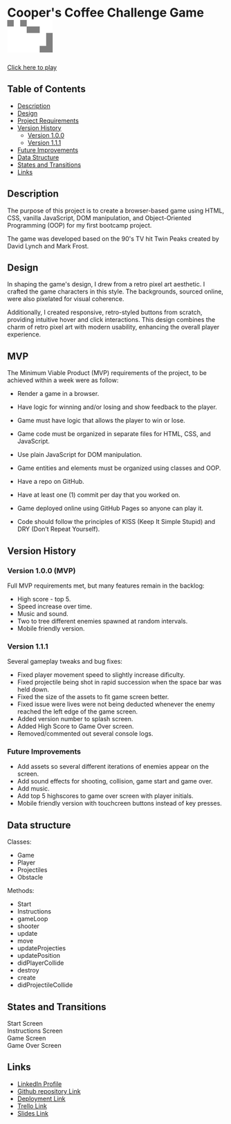 
# Cooper's Coffee Challenge Game ![coffee cup](/images/cupOJoe.png)

[Click here to play](https://toroloffredo.github.io/Cooper-coffee-challenge/)

## Table of Contents

- [Description](#description)
- [Design](#design)
- [Project Requirements](#mvp)
- [Version History](#version-history)
  - [Version 1.0.0](#version-100-mvp)
  - [Version 1.1.1](#version-111)
- [Future Improvements](#future-improvements)
- [Data Structure](#data-structure)
- [States and Transitions](#states-and-transitions)
- [Links](#links)

## Description

The purpose of this project is to create a browser-based game using HTML, CSS, vanilla JavaScript, DOM manipulation, and Object-Oriented Programming (OOP) for my first bootcamp project.

The game was developed based on the 90's TV hit Twin Peaks created by David Lynch and Mark Frost.

## Design  

In shaping the game's design, I drew from a retro pixel art aesthetic. I crafted the game characters in this style. The backgrounds, sourced online, were also pixelated for visual coherence.  

Additionally, I created responsive, retro-styled buttons from scratch, providing intuitive hover and click interactions. This design combines the charm of retro pixel art with modern usability, enhancing the overall player experience.

## MVP

The Minimum Viable Product (MVP) requirements of the project, to be achieved within a week were as follow:

- Render a game in a browser.

- Have logic for winning and/or losing and show feedback to the player.

- Game must have logic that allows the player to win or lose.

- Game code must be organized in separate files for HTML, CSS, and JavaScript.

- Use plain JavaScript for DOM manipulation.

- Game entities and elements must be organized using classes and OOP.

- Have a repo on GitHub.

- Have at least one (1) commit per day that you worked on.

- Game deployed online using GitHub Pages so anyone can play it.

- Code should follow the principles of KISS (Keep It Simple Stupid) and DRY (Don’t Repeat Yourself).

## Version History

### Version 1.0.0 (MVP)

Full MVP requirements met, but many features remain in the backlog:

- High score - top 5.
- Speed increase over time.
- Music and sound.
- Two to tree different enemies spawned at random intervals.
- Mobile friendly version.

### Version 1.1.1

Several gameplay tweaks and bug fixes:

- Fixed player movement speed to slightly increase dificulty.
- Fixed projectile being shot in rapid succession when the space bar was held down.
- Fixed the size of the assets to fit game screen better.
- Fixed issue were lives were not being deducted whenever the enemy reached the left edge of the game screen.
- Added version number to splash screen.
- Added High Score to Game Over screen.
- Removed/commented out several console logs.

### Future Improvements

- Add assets so several different iterations of enemies appear on the screen.
- Add sound effects for shooting, collision, game start and game over.
- Add music.
- Add top 5 highscores to game over screen with player initials.
- Mobile friendly version with touchcreen buttons instead of key presses.

## Data structure

Classes:  

- Game  
- Player  
- Projectiles  
- Obstacle  

Methods:  

- Start  
- Instructions  
- gameLoop
- shooter  
- update  
- move  
- updateProjecties  
- updatePosition  
- didPlayerCollide  
- destroy  
- create  
- didProjectileCollide

## States and Transitions

Start Screen  
Instructions Screen  
Game Screen  
Game Over Screen  

## Links

- [LinkedIn Profile](https://linkedin.com/in/jaime-toro-loffredo)
- [Github repository Link](https://github.com/toroloffredo/Cooper-coffee-challenge)
- [Deployment Link](https://toroloffredo.github.io/Cooper-coffee-challenge/)
- [Trello Link](https://trello.com/invite/b/Er37E60R/ATTI19e5c6130d8da426d8cc89b2a46a43e435169A66/ccc-board)
- [Slides Link](https://docs.google.com/presentation/d/1fD7KHiSTRlcmvFnGGGiVWKYrFFJM3DlRQ2RYGgaknLA/edit?usp=sharing)
